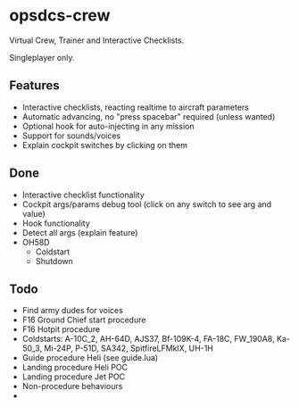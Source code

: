 # opsdcs-crew

Virtual Crew, Trainer and Interactive Checklists.

Singleplayer only.

## Features

- Interactive checklists, reacting realtime to aircraft parameters
- Automatic advancing, no "press spacebar" required (unless wanted)
- Optional hook for auto-injecting in any mission
- Support for sounds/voices
- Explain cockpit switches by clicking on them

## Done

- Interactive checklist functionality
- Cockpit args/params debug tool (click on any switch to see arg and value)
- Hook functionality
- Detect all args (explain feature)
- OH58D
  - Coldstart
  - Shutdown

## Todo

- Find army dudes for voices
- F16 Ground Chief start procedure
- F16 Hotpit procedure
- Coldstarts: A-10C_2, AH-64D, AJS37, Bf-109K-4, FA-18C, FW_190A8, Ka-50_3, Mi-24P, P-51D, SA342, SpitfireLFMkIX, UH-1H
- Guide procedure Heli (see guide.lua)
- Landing procedure Heli POC
- Landing procedure Jet POC
- Non-procedure behaviours
- 
